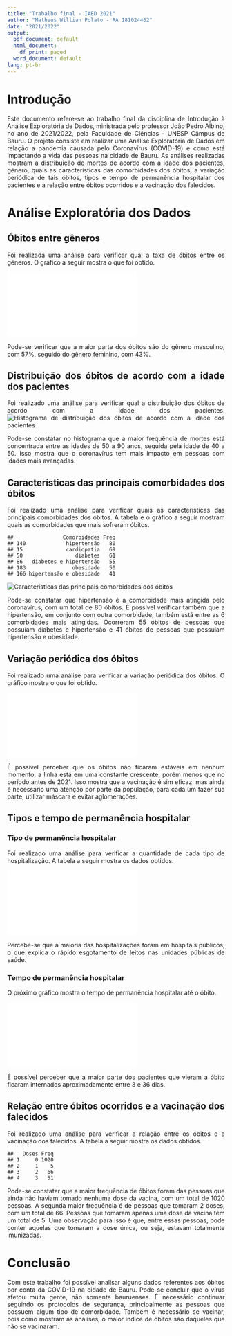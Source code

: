 ```yaml
---
title: "Trabalho final - IAED 2021"
author: "Matheus Willian Polato - RA 181024462"
date: "2021/2022"
output:
  pdf_document: default
  html_document:
    df_print: paged
  word_document: default
lang: pt-br
---
```


<style>
body {
text-align: justify}
</style>



# Introdução

Este documento refere-se ao trabalho final da disciplina de Introdução à Análise Exploratória de Dados, ministrada pelo professor João Pedro Albino, no ano de 2021/2022, pela Faculdade de Ciências - UNESP Câmpus de Bauru.
O projeto consiste em realizar uma Análise Exploratória de Dados em relação a pandemia causada pelo Coronavírus (COVID-19) e como está impactando a vida das pessoas na cidade de Bauru.
As análises realizadas mostram a distribuição de mortes de acordo com a idade dos pacientes, gênero, quais as características das comorbidades dos óbitos, a variação periódica de tais óbitos, tipos e tempo de permanência hospitalar dos pacientes e a relação entre óbitos ocorridos e a vacinação dos falecidos.


# Análise Exploratória dos Dados

## Óbitos entre gêneros

Foi realizada uma análise para verificar qual a taxa de óbitos entre os gêneros. O gráfico a seguir mostra o que foi obtido.

![](tf-matheus-willian_files/figure-latex/unnamed-chunk-1-1.pdf)<!-- --> 

Pode-se verificar que a maior parte dos óbitos são do gênero masculino, com 57%, seguido do gênero feminino, com 43%.

## Distribuição dos óbitos de acordo com a idade dos pacientes

Foi realizado uma análise para verificar qual a distribuição dos óbitos de acordo com a idade dos pacientes.
![Histograma de distribuição dos óbitos de acordo com a idade dos pacientes](../graficos/histograma_obitos_por_idade.png)

Pode-se constatar no histograma que a maior frequência de mortes está concentrada entre as idades de 50 a 90 anos, seguida pela idade de 40 a 50. Isso mostra que o coronavírus tem mais impacto em pessoas com idades mais avançadas.

## Características das principais comorbidades dos óbitos

Foi realizado uma análise para verificar quais as características das principais comorbidades dos óbitos.
A tabela e o gráfico a seguir mostram quais as comorbidades que mais sofreram óbitos.


```
##                Comorbidades Freq
## 140             hipertensão   80
## 15              cardiopatia   69
## 50                 diabetes   61
## 86   diabetes e hipertensão   55
## 183               obesidade   50
## 166 hipertensão e obesidade   41
```

![Características das principais comorbidades dos óbitos](../graficos/caracteristicas_principais_comorbidades_obitos.png)

Pode-se constatar que hipertensão é a comorbidade mais atingida pelo coronavírus, com um total de 80 óbitos. É possível verificar também que a hipertensão, em conjunto com outra comorbidade, também está entre as 6 comorbidades mais atingidas. Ocorreram 55 óbitos de pessoas que possuíam diabetes e hipertensão e 41 óbitos de pessoas que possuíam hipertensão e obesidade.


## Variação periódica dos óbitos

Foi realizado uma análise para verificar a variação periódica dos óbitos. O gráfico mostra o que foi obtido.

![](tf-matheus-willian_files/figure-latex/unnamed-chunk-3-1.pdf)<!-- --> 

É possível perceber que os óbitos não ficaram estáveis em nenhum momento, a linha está em uma constante crescente, porém menos que no período antes de 2021. Isso mostra que a vacinação é sim eficaz, mas ainda é necessário uma atenção por parte da população, para cada um fazer sua parte, utilizar máscara e evitar aglomerações.

## Tipos e tempo de permanência hospitalar

### Tipo de permanência hospitalar

Foi realizado uma análise para verificar a quantidade de cada tipo de hospitalização. A tabela a seguir mostra os dados obtidos.

![](tf-matheus-willian_files/figure-latex/unnamed-chunk-4-1.pdf)<!-- --> 

Percebe-se que a maioria das hospitalizações foram em hospitais públicos, o que explica o rápido esgotamento de leitos nas unidades públicas de saúde.

### Tempo de permanência hospitalar

O próximo gráfico mostra o tempo de permanência hospitalar até o óbito.

![](tf-matheus-willian_files/figure-latex/unnamed-chunk-5-1.pdf)<!-- --> 

É possível perceber que a maior parte dos pacientes que vieram a óbito ficaram internados aproximadamente entre 3 e 36 dias.

## Relação entre óbitos ocorridos e a vacinação dos falecidos

Foi realizado uma análise para verificar a relação entre os óbitos e a vacinação dos falecidos. A tabela a seguir mostra os dados obtidos.


```
##   Doses Freq
## 1     0 1020
## 2     1    5
## 3     2   66
## 4     3   51
```

Pode-se constatar que a maior frequência de óbitos foram das pessoas que ainda não haviam tomado nenhuma dose da vacina, com um total de 1020 pessoas. A segunda maior frequência é de pessoas que tomaram 2 doses, com um total de 66. Pessoas que tomaram apenas uma dose da vacina têm um total de 5. Uma observação para isso é que, entre essas pessoas, pode conter aquelas que tomaram a dose única, ou seja, estavam totalmente imunizadas.

# Conclusão

Com este trabalho foi possível analisar alguns dados referentes aos óbitos por conta da COVID-19 na cidade de Bauru. Pode-se concluir que o vírus afetou muita gente, não somente bauruenses. É necessário continuar seguindo os protocolos de segurança, principalmente as pessoas que possuem algum tipo de comorbidade. Também é necessário se vacinar, pois como mostram as análises, o maior índice de óbitos são daqueles que não se vacinaram.
